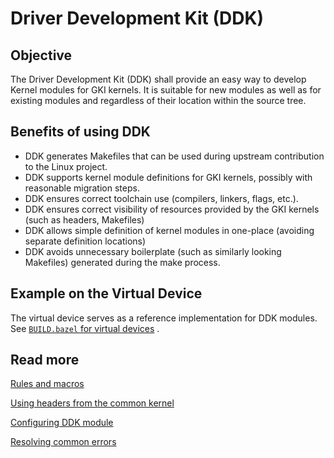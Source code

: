 # Driver Development Kit (DDK)

## Objective

The Driver Development Kit (DDK) shall provide an easy way to develop Kernel
modules for GKI kernels. It is suitable for new modules as well as for
existing modules and regardless of their location within the source tree.

## Benefits of using DDK

* DDK generates Makefiles that can be used during upstream contribution to the
  Linux project.
* DDK supports kernel module definitions for GKI kernels, possibly with
  reasonable migration steps.
* DDK ensures correct toolchain use (compilers, linkers, flags, etc.).
* DDK ensures correct visibility of resources provided by the GKI kernels
  (such as headers, Makefiles)
* DDK allows simple definition of kernel modules in one-place (avoiding separate
  definition locations)
* DDK avoids unnecessary boilerplate (such as similarly looking Makefiles)
  generated during the make process.

## Example on the Virtual Device

The virtual device serves as a reference implementation for DDK modules. See
[`BUILD.bazel` for virtual devices](https://android.googlesource.com/kernel/common-modules/virtual-device/+/refs/heads/android-mainline/BUILD.bazel)
.

## Read more

[Rules and macros](rules.md)

[Using headers from the common kernel](common_headers.md)

[Configuring DDK module](config.md)

[Resolving common errors](errors.md)
